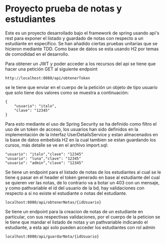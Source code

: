 # Proyecto prueba de notas y estudiantes

Este es un proyecto desarrollado bajo el framework de spring usando api's rest para exponer el listado y guardado de notas con respecto a un estudiante en específico. Se han añadido ciertas pruebas unitarias que se hicieron mediante TDD. Como base de datos se esta usando H2 por temas de comodidad en el desarrollo.

Para obtener un JWT y poder acceder a los recursos del api se tiene que hacer una petición GET al siguiente endpoint

```
http://localhost:8080/api/obtenerToken
```
se le tiene que enviar en el cuerpo de la petición un objeto de tipo usuario que solo tiene dos valores como se muestra a continuación:

```
{
    "usuario": "italo",
    "clave": "12345"
}
```
Para esto mediante el uso de Spring Security se ha definido como filtro el uso de un token de acceso, los usuarios han sido definidos en la implementación de la interfaz UserDetailsService y estan almacenados en la base de datos embebida H2 en la cual tambien se estan guardando los cursos, más detalle se ve en el archivo import.sql:

```
"usuario": "italo","clave": "12345"
"usuario": "luna","clave": "12345"
"usuario": "admin","clave": "12345"
```

Se tiene un endpoint para el listado de notas de los estudiantes al cual se le tiene q pasar en el header el token generado en base al estudiante del cual se quieren ver las notas, de lo contrario va a botar un 403 con un mensaje, y como pathvariable el id del usuario de la bd, hay validaciones con respecto a si no existe el estudiante o notas del estudiante.

```
localhost:8080/api/obtenerNotas/{idUsuario}
```

Se tiene un endpoint para la creacion de notas de un estudiante en particular, con sus respectivas validaciones, por el cuerpo de la peticion se le tiene que mandar el listado de notas y un pathvariable indicando el estudiante, a esta api solo pueden acceder los estudiantes con rol admin

```
localhost:8080/api/guardarNota/{idUsuario}
```

